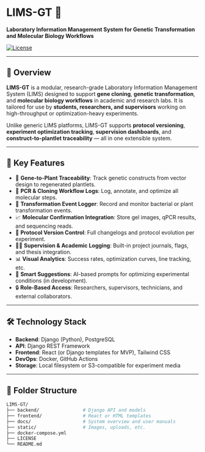 # LIMS-GT 🧬  
**Laboratory Information Management System for Genetic Transformation and Molecular Biology Workflows**

[![License](https://img.shields.io/badge/license-Apache%202.0-blue.svg)](LICENSE)

---

## 📌 Overview

**LIMS-GT** is a modular, research-grade Laboratory Information Management System (LIMS) designed to support **gene cloning**, **genetic transformation**, and **molecular biology workflows** in academic and research labs. It is tailored for use by **students, researchers, and supervisors** working on high-throughput or optimization-heavy experiments.

Unlike generic LIMS platforms, LIMS-GT supports **protocol versioning**, **experiment optimization tracking**, **supervision dashboards**, and **construct-to-plantlet traceability** — all in one extensible system.

---

## 🌟 Key Features

- 🔬 **Gene-to-Plant Traceability**: Track genetic constructs from vector design to regenerated plantlets.
- 🧪 **PCR & Cloning Workflow Logs**: Log, annotate, and optimize all molecular steps.
- 🧬 **Transformation Event Logger**: Record and monitor bacterial or plant transformation events.
- 📈 **Molecular Confirmation Integration**: Store gel images, qPCR results, and sequencing reads.
- 🧾 **Protocol Version Control**: Full changelogs and protocol evolution per experiment.
- 👩‍🏫 **Supervision & Academic Logging**: Built-in project journals, flags, and thesis integration.
- 📊 **Visual Analytics**: Success rates, optimization curves, line tracking, etc.
- 🧠 **Smart Suggestions**: AI-based prompts for optimizing experimental conditions (in development).
- 🔒 **Role-Based Access**: Researchers, supervisors, technicians, and external collaborators.

---

## 🛠️ Technology Stack

- **Backend**: Django (Python), PostgreSQL
- **API**: Django REST Framework
- **Frontend**: React (or Django templates for MVP), Tailwind CSS
- **DevOps**: Docker, GitHub Actions
- **Storage**: Local filesystem or S3-compatible for experiment media

---

## 📂 Folder Structure

```bash
LIMS-GT/
├── backend/                # Django API and models
├── frontend/               # React or HTML templates
├── docs/                   # System overview and user manuals
├── static/                 # Images, uploads, etc.
├── docker-compose.yml
├── LICENSE
└── README.md
